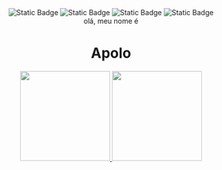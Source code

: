 
<div align='center'>
<img alt="Static Badge" src="https://img.shields.io/badge/Ubuntu-E95420?style=for-the-badge&logo=ubuntu&logoColor=white">
<img alt="Static Badge" src="https://img.shields.io/badge/JavaScript-F7DF1E?style=for-the-badge&logo=javascript&logoColor=black">
<img alt="Static Badge" src="https://img.shields.io/badge/CSS3-1572B6?style=for-the-badge&logo=css3&logoColor=white">
<img alt="Static Badge" src="https://img.shields.io/badge/HTML5-E34F26?style=for-the-badge&logo=html5&logoColor=white">

<div align='center'>
<span>olá, meu nome é</span>
<h1>Apolo</h1>

</div>

<div>
<p align="center">
<a href="https://github.com/Apolo-H">
<img loading="lazy" height="180em" src="https://github-readme-stats.vercel.app/api/top-langs/?username=Apolo-H&layout=compact&langs_count=7&theme=dracula"/>
<img loading="lazy" height="180em" src="https://github-readme-stats.vercel.app/api?username=Apolo-H&show_icons=true&theme=dracula&include_all_commits=true&count_private=true"/>
</div>

